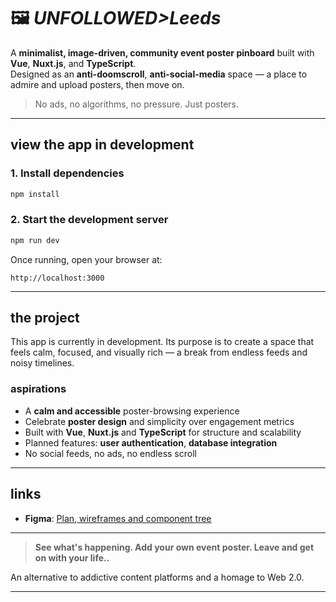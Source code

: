 # 🖼️ *UNFOLLOWED>Leeds* 

A **minimalist, image-driven, community event poster pinboard** built with **Vue**, **Nuxt.js**, and **TypeScript**.  
Designed as an **anti-doomscroll**, **anti-social-media** space — a place to admire and upload posters, then move on.

> No ads, no algorithms, no pressure. Just posters.

---

## view the app in development 

### 1. Install dependencies

```bash
npm install
```

### 2. Start the development server

```bash
npm run dev
```

Once running, open your browser at:

```
http://localhost:3000
```

---

## the project

This app is currently in development. Its purpose is to create a space that feels calm, focused, and visually rich — a break from endless feeds and noisy timelines.

### aspirations

- A **calm and accessible** poster-browsing experience  
- Celebrate **poster design** and simplicity over engagement metrics  
- Built with **Vue**, **Nuxt.js** and **TypeScript** for structure and scalability  
- Planned features: **user authentication**, **database integration**  
- No social feeds, no ads, no endless scroll  

---

## links

- **Figma**: [Plan, wireframes and component tree](https://www.figma.com/board/C3asCTTS0xwlZ5bWy0zKGs/leeds-posters?node-id=0-1&t=PbL2mBbD74zWDHQZ-1)

---

> **See what's happening. Add your own event poster. Leave and get on with your life..**

An alternative to addictive content platforms and a homage to Web 2.0. 

---
